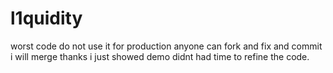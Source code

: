# l1quidity


worst code do not use it for production anyone can fork and fix and commit i will merge thanks i just showed demo didnt had time to refine the code.

